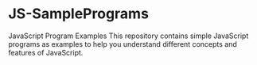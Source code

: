 # JS-SamplePrograms
JavaScript Program Examples
This repository contains simple JavaScript programs as examples to help you understand different concepts and features of JavaScript.

